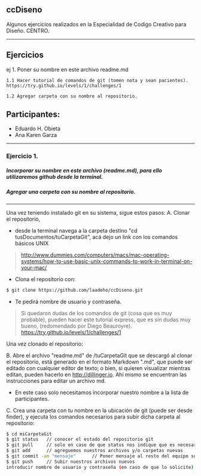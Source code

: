 ## ccDiseno

Algunos ejercicios realizados en la Especialidad de Codigo Creativo para Diseño. CENTRO.

_______________________________________
## Ejercicios
 ej 1. Poner su nombre en este archivo readme.md

    1.1 Hacer tutorial de comandos de git (tomen nota y sean pacientes).
    https://try.github.io/levels/1/challenges/1

    1.2 Agregar carpeta con su nombre al repositorio.


## Participantes:

 - Eduardo H. Obieta
 - Ana Karen Garza

_______
### Ejercicio 1.
##### Incorporar su nombre en este archivo (readme.md), para ello utilizaremos github desde la terminal.
##### Agregar una carpeta con su nombre al repositorio.
_______

 Una vez teniendo instalado git en su sistema, sigue estos pasos:
A. Clonar el repositorio,
 * desde la terminal navega a la carpeta destino "cd tusDocumentos/tuCarpetaGit", acá dejo un link con los comandos básicos UNIX

 > http://www.dummies.com/computers/macs/mac-operating-systems/how-to-use-basic-unix-commands-to-work-in-terminal-on-your-mac/
 -  Clona el repositorio con:

 ```sh
$ git clone https://github.com/laadeho/ccDiseno.git
```
 - Te pedirá nombre de usuario y contraseña.

> Si quedaron dudas de los comandos de git (cosa que es muy probable), pueden hacer este tutorial express, que es sin dudas muy bueno, (redomendado por Diego Beauroyre). https://try.github.io/levels/1/challenges/1

Una vez clonado el repositorio:

B. Abre el archivo "readme.md" de /tuCarpetaGit que se descargó al clonar el repositorio, está generado en el formato Markdown ".md", que puede ser editado con cualquier editor de texto; o bien, si quieren visualizar mientras editan, pueden hacerlo en http://dillinger.io. Ahí mismo se encuentran las instrucciones para editar un archivo md.

-  En este caso solo necesitamos incorporar nuestro nombre a la lista de participantes.

C. Crea una carpeta con tu nombre en la ubicación de git (puede ser desde finder), y ejecuta los comandos necesarios para subir dicha carpeta al repositorio:

```sh
$ cd miCarpetaGit
$ git status   // conocer el estado del repositorio git
$ git pull     // solo en caso de que status nos indique que es necesario actualizar
$ git add      // agreguemos nuestros archivos y/o carpetas nuevas
$ git commit -am "mensaje"      // Poner mensaje al resto del equipo sobre los cambios
$ git push     // Subir nuestros archivos nuevos
introducir nombre de usuario y contraseña (en caso de que lo solicite)
```

